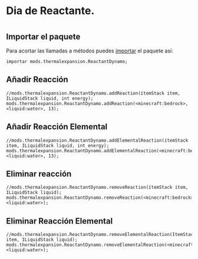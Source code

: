 # Dia de Reactante.

## Importar el paquete

Para acortar las llamadas a métodos puedes [importar](/AdvancedFunctions/Import/) el paquete así:

```zenscript
importar mods.thermalexpansion.ReactantDynamo;
```

## Añadir Reacción

```zenscript
//mods.thermalexpansion.ReactantDynamo.addReaction(ítemStack item, ILiquidStack liquid, int energy);
mods.thermalexpansion.ReactantDynamo.addReaction(<minecraft:bedrock>, <liquid:water>, 13);
```

## Añadir Reacción Elemental

```zenscript
//mods.thermalexpansion.ReactantDynamo.addElementalReaction(ítemStack item, ILiquidStack liquid, int energy);
mods.thermalexpansion.ReactantDynamo.addElementalReaction(<minecraft:bedrock>, <liquid:water>, 13);
```

## Eliminar reacción

```zenscript
//mods.thermalexpansion.ReactantDynamo.removeReaction(ítemStack item, ILiquidStack liquid);
mods.thermalexpansion.ReactantDynamo.removeReaction(<minecraft:bedrock>, <liquid:water>);
```

## Eliminar Reacción Elemental

```zenscript
//mods.thermalexpansion.ReactantDynamo.removeElementalReaction(ItemStack item, ILiquidStack liquid);
mods.thermalexpansion.ReactantDynamo.removeElementalReaction(<minecraft:bedrock>, <liquid:water>);
```